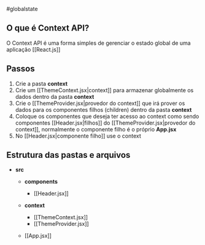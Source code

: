 #globalstate
## O que é Context API?
O Context API é uma forma simples de gerenciar o estado global de uma aplicação [[React.js]]
## Passos
1. Crie a pasta **context**
2. Crie um [[ThemeContext.jsx|context]] para armazenar globalmente os dados dentro da pasta **context**
3. Crie o [[ThemeProvider.jsx|provedor do context]] que irá prover os dados para os componentes filhos (children) dentro da pasta **context**
4. Coloque os componentes que deseja ter acesso ao context como sendo componentes [[Header.jsx|filhos]] do [[ThemeProvider.jsx|provedor do context]], normalmente o componente filho é o próprio **App.jsx**
5. No [[Header.jsx|componente filho]] use o context
## Estrutura das pastas e arquivos
- **src**
	- **components**
		- [[Header.jsx]]
	- **context**
		- [[ThemeContext.jsx]]
		- [[ThemeProvider.jsx]]
	
	- [[App.jsx]]
